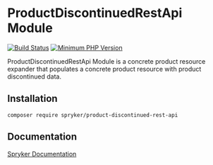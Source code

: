 # ProductDiscontinuedRestApi Module
[![Build Status](https://travis-ci.org/spryker/product-discontinued-rest-api.svg)](https://travis-ci.org/spryker/product-discontinued-rest-api)
[![Minimum PHP Version](https://img.shields.io/badge/php-%3E%3D%207.2-8892BF.svg)](https://php.net/)

ProductDiscontinuedRestApi Module is a concrete product resource expander that populates a concrete product resource with product discontinued data.

## Installation

```
composer require spryker/product-discontinued-rest-api
```

## Documentation

[Spryker Documentation](https://academy.spryker.com/developing_with_spryker/module_guide/modules.html)
